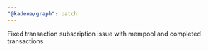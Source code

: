 ```yaml
---
"@kadena/graph": patch
---
```


Fixed transaction subscription issue with mempool and completed transactions
